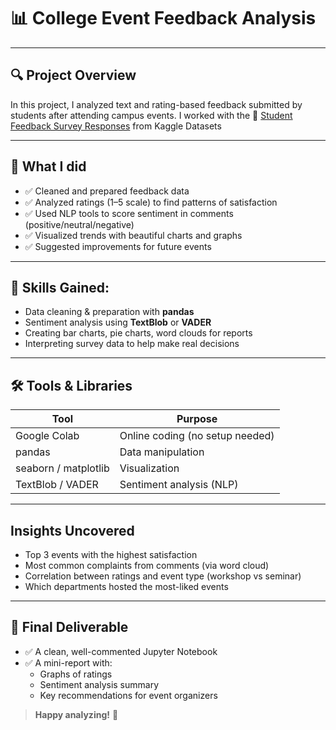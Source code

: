 # 📊 College Event Feedback Analysis

---

## 🔍 Project Overview

In this project, I analyzed text and rating-based feedback submitted by students after attending campus events. I worked with the 🔗 [Student Feedback Survey Responses](#)  from Kaggle Datasets

---

## 🎯 What I did

- ✅ Cleaned and prepared feedback data
- ✅ Analyzed ratings (1–5 scale) to find patterns of satisfaction  
- ✅ Used NLP tools to score sentiment in comments (positive/neutral/negative)  
- ✅ Visualized trends with beautiful charts and graphs  
- ✅ Suggested improvements for future events  

---

## 🧠 Skills Gained:

- Data cleaning & preparation with **pandas**  
- Sentiment analysis using **TextBlob** or **VADER**  
- Creating bar charts, pie charts, word clouds for reports  
- Interpreting survey data to help make real decisions  

---

## 🛠 Tools & Libraries

| Tool           | Purpose                      |
| -------------- | ----------------------------|
| Google Colab   | Online coding (no setup needed) |
| pandas        | Data manipulation             |
| seaborn / matplotlib | Visualization              |
| TextBlob / VADER | Sentiment analysis (NLP)     |

---


## Insights Uncovered

- Top 3 events with the highest satisfaction  
- Most common complaints from comments (via word cloud)  
- Correlation between ratings and event type (workshop vs seminar)  
- Which departments hosted the most-liked events  

---

## 📁 Final Deliverable

- ✅ A clean, well-commented Jupyter Notebook 
- ✅ A mini-report with:  
  - Graphs of ratings  
  - Sentiment analysis summary  
  - Key recommendations for event organizers  

> **Happy analyzing!** 🎉
